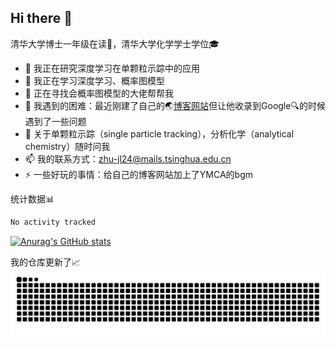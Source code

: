## Hi there 👋
清华大学博士一年级在读📕，清华大学化学学士学位🎓
- 🔭 我正在研究深度学习在单颗粒示踪中的应用
- 🌱 我正在学习深度学习、概率图模型
- 👯 正在寻找会概率图模型的大佬帮帮我
- 🤔 我遇到的困难：最近刚建了自己的🌏[博客网站](https://junedrinleng.github.io/)但让他收录到Google🔍的时候遇到了一些问题
- 💬 关于单颗粒示踪（single particle tracking），分析化学（analytical chemistry）随时问我
- 📫 我的联系方式：zhu-jl24@mails.tsinghua.edu.cn
- ⚡ 一些好玩的事情：给自己的博客网站加上了YMCA的bgm

统计数据📊
<!--START_SECTION:waka-->

```txt
No activity tracked
```

<!--END_SECTION:waka-->
[![Anurag's GitHub stats](https://github-readme-stats.vercel.app/api?username=junedrinleng)](https://github.com/anuraghazra/github-readme-stats)

我的仓库更新了📈
![Snake animation](./snack/github-snake.svg)
<!--
**JuneDrinleng/JuneDrinleng** is a ✨ _special_ ✨ repository because its `README.md` (this file) appears on your GitHub profile.

-->
